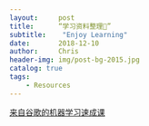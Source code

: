 ```yaml
---
layout:     post
title:      “学习资料整理💾”
subtitle:    "Enjoy Learning"
date:       2018-12-10
author:     Chris
header-img: img/post-bg-2015.jpg
catalog: true
tags:
    - Resources
---
```


[来自谷歌的机器学习速成课](https://developers.google.com/machine-learning/crash-course/?hl=zh-cn)

